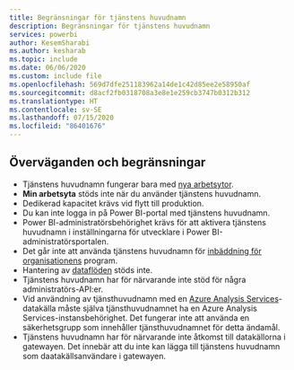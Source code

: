 ```yaml
---
title: Begränsningar för tjänstens huvudnamn
description: Begränsningar för tjänstens huvudnamn
services: powerbi
author: KesemSharabi
ms.author: kesharab
ms.topic: include
ms.date: 06/06/2020
ms.custom: include file
ms.openlocfilehash: 569d7dfe251183962a14de1c42d85ee2e58950af
ms.sourcegitcommit: d8acf2fb0318708a3e8e1e259cb3747b0312b312
ms.translationtype: HT
ms.contentlocale: sv-SE
ms.lasthandoff: 07/15/2020
ms.locfileid: "86401676"
---
```

## <a name="considerations-and-limitations"></a>Överväganden och begränsningar

* Tjänstens huvudnamn fungerar bara med [nya arbetsytor](../collaborate-share/service-create-the-new-workspaces.md).
* **Min arbetsyta** stöds inte när du använder tjänstens huvudnamn.
* Dedikerad kapacitet krävs vid flytt till produktion.
* Du kan inte logga in på Power BI-portal med tjänstens huvudnamn.
* Power BI-administratörsbehörighet krävs för att aktivera tjänstens huvudnamn i inställningarna för utvecklare i Power BI-administratörsportalen.
* Det går inte att använda tjänstens huvudnamn för [inbäddning för organisationens](../developer/embedded/embed-sample-for-your-organization.md) program.
* Hantering av [dataflöden](../transform-model/service-dataflows-overview.md) stöds inte.
* Tjänstens huvudnamn har för närvarande inte stöd för några administratörs-API:er.
* Vid användning av tjänsthuvudnamn med en [Azure Analysis Services](https://docs.microsoft.com/azure/analysis-services/analysis-services-overview)-datakälla måste själva tjänsthuvudnamnet ha en Azure Analysis Services-instansbehörighet. Det fungerar inte att använda en säkerhetsgrupp som innehåller tjänsthuvudnamnet för detta ändamål.
* Tjänstens huvudnamn har för närvarande inte åtkomst till datakällorna i gatewayen. Det innebär att du inte kan lägga till tjänstens huvudnamn som daatakällsanvändare i gatewayen.
